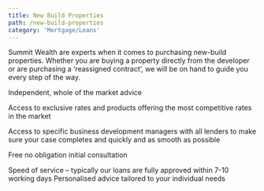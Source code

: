 ```yaml
---
title: New Build Properties
path: /new-build-properties
category: 'Mortgage/Loans'
---
```


Summit Wealth are experts when it comes to purchasing new-build properties. Whether you are buying a property directly from the developer or are purchasing a ‘reassigned contract’, we will be on hand to guide you every step of the way.

Independent, whole of the market advice

Access to exclusive rates and products offering the most competitive rates in the market

Access to specific business development managers with all lenders to make sure your case completes and quickly and as smooth as possible

Free no obligation initial consultation

Speed of service – typically our loans are fully approved within 7-10 working days
Personalised advice tailored to your individual needs

